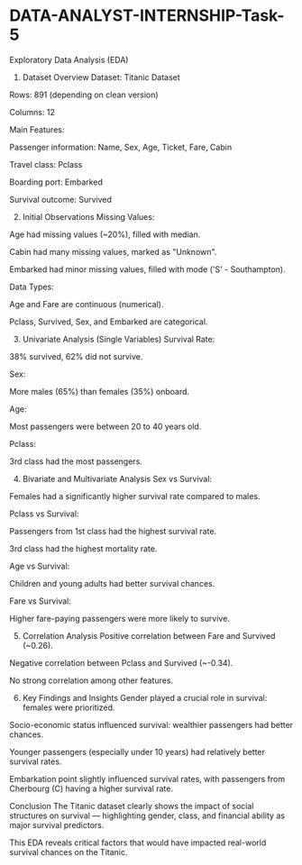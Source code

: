 # DATA-ANALYST-INTERNSHIP-Task-5
Exploratory Data Analysis (EDA)
1. Dataset Overview
Dataset: Titanic Dataset

Rows: 891 (depending on clean version)

Columns: 12

Main Features:

Passenger information: Name, Sex, Age, Ticket, Fare, Cabin

Travel class: Pclass

Boarding port: Embarked

Survival outcome: Survived

2. Initial Observations
Missing Values:

Age had missing values (~20%), filled with median.

Cabin had many missing values, marked as "Unknown".

Embarked had minor missing values, filled with mode ('S' - Southampton).

Data Types:

Age and Fare are continuous (numerical).

Pclass, Survived, Sex, and Embarked are categorical.

3. Univariate Analysis (Single Variables)
Survival Rate:

38% survived, 62% did not survive.

Sex:

More males (65%) than females (35%) onboard.

Age:

Most passengers were between 20 to 40 years old.

Pclass:

3rd class had the most passengers.

4. Bivariate and Multivariate Analysis
Sex vs Survival:

Females had a significantly higher survival rate compared to males.

Pclass vs Survival:

Passengers from 1st class had the highest survival rate.

3rd class had the highest mortality rate.

Age vs Survival:

Children and young adults had better survival chances.

Fare vs Survival:

Higher fare-paying passengers were more likely to survive.

5. Correlation Analysis
Positive correlation between Fare and Survived (~0.26).

Negative correlation between Pclass and Survived (~-0.34).

No strong correlation among other features.

6. Key Findings and Insights
Gender played a crucial role in survival: females were prioritized.

Socio-economic status influenced survival: wealthier passengers had better chances.

Younger passengers (especially under 10 years) had relatively better survival rates.

Embarkation point slightly influenced survival rates, with passengers from Cherbourg (C) having a higher survival rate.

Conclusion
The Titanic dataset clearly shows the impact of social structures on survival — highlighting gender, class, and financial ability as major survival predictors.

This EDA reveals critical factors that would have impacted real-world survival chances on the Titanic.

